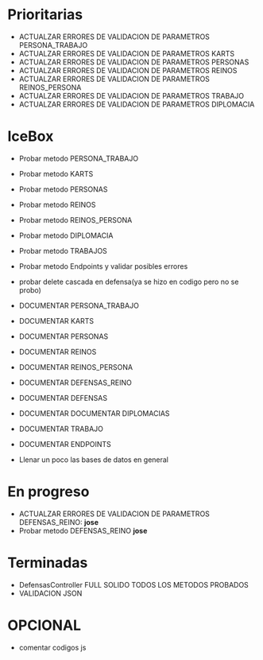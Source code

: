# Prioritarias
* ACTUALZAR ERRORES DE VALIDACION DE PARAMETROS PERSONA_TRABAJO
* ACTUALZAR ERRORES DE VALIDACION DE PARAMETROS KARTS
* ACTUALZAR ERRORES DE VALIDACION DE PARAMETROS PERSONAS
* ACTUALZAR ERRORES DE VALIDACION DE PARAMETROS REINOS
* ACTUALZAR ERRORES DE VALIDACION DE PARAMETROS REINOS_PERSONA
* ACTUALZAR ERRORES DE VALIDACION DE PARAMETROS TRABAJO
* ACTUALZAR ERRORES DE VALIDACION DE PARAMETROS DIPLOMACIA

# IceBox
* Probar metodo PERSONA_TRABAJO
* Probar metodo KARTS
* Probar metodo PERSONAS
* Probar metodo REINOS
* Probar metodo REINOS_PERSONA
* Probar metodo DIPLOMACIA
* Probar metodo TRABAJOS
* Probar metodo Endpoints y validar posibles errores
* probar delete cascada en defensa(ya se hizo en codigo pero no se probo)

* DOCUMENTAR PERSONA_TRABAJO
* DOCUMENTAR KARTS
* DOCUMENTAR PERSONAS
* DOCUMENTAR REINOS
* DOCUMENTAR REINOS_PERSONA
* DOCUMENTAR DEFENSAS_REINO
* DOCUMENTAR DEFENSAS
* DOCUMENTAR DOCUMENTAR DIPLOMACIAS
* DOCUMENTAR TRABAJO
* DOCUMENTAR ENDPOINTS

* Llenar un poco las bases de datos en general

# En progreso
* ACTUALZAR ERRORES DE VALIDACION DE PARAMETROS DEFENSAS_REINO: **jose**
* Probar metodo DEFENSAS_REINO **jose**

# Terminadas
* DefensasController FULL SOLIDO TODOS LOS METODOS PROBADOS
* VALIDACION JSON

# OPCIONAL
* comentar codigos js 